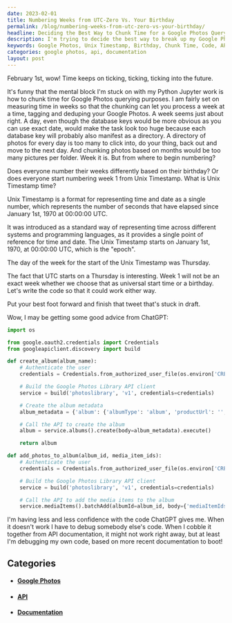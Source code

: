 ```yaml
---
date: 2023-02-01
title: Numbering Weeks from UTC-Zero Vs. Your Birthday
permalink: /blog/numbering-weeks-from-utc-zero-vs-your-birthday/
headline: Deciding the Best Way to Chunk Time for a Google Photos Querying Project
description: I'm trying to decide the best way to break up my Google Photos querying project into chunks of time. Should I use weeks measured from Unix Timestamp or from my own birthday? I'm now considering writing my own code, as I'm losing faith in the code I was given from ChatGPT. Read more to find out how I'm tackling this project.
keywords: Google Photos, Unix Timestamp, Birthday, Chunk Time, Code, API, Documentation
categories: google photos, api, documentation
layout: post
---
```


February 1st, wow! Time keeps on ticking, ticking, ticking into the future.

It's funny that the mental block I'm stuck on with my Python Jupyter work is
how to chunk time for Google Photos querying purposes. I am fairly set on
measuring time in weeks so that the chunking can let you process a week at a
time, tagging and deduping your Google Photos. A week seems just about right. A
day, even though the database keys would be more obvious as you can use exact
date, would make the task look too huge because each database key will probably
also manifest as a directory. A directory of photos for every day is too many
to click into, do your thing, back out and move to the next day. And chunking
photos based on months would be too many pictures per folder. Week it is. But
from where to begin numbering?

Does everyone number their weeks differently based on their birthday? Or does
everyone start numbering week 1 from Unix Timestamp. What is Unix Timestamp
time?

Unix Timestamp is a format for representing time and date as a single number,
which represents the number of seconds that have elapsed since January 1st,
1970 at 00:00:00 UTC.

It was introduced as a standard way of representing time across different
systems and programming languages, as it provides a single point of reference
for time and date. The Unix Timestamp starts on January 1st, 1970, at 00:00:00
UTC, which is the "epoch".

The day of the week for the start of the Unix Timestamp was Thursday.

The fact that UTC starts on a Thursday is interesting. Week 1 will not be an
exact week whether we choose that as universal start time or a birthday. Let's
write the code so that it could work either way.

Put your best foot forward and finish that tweet that's stuck in draft.

Wow, I may be getting some good advice from ChatGPT:

```python
import os

from google.oauth2.credentials import Credentials
from googleapiclient.discovery import build

def create_album(album_name):
    # Authenticate the user
    credentials = Credentials.from_authorized_user_file(os.environ['CREDENTIALS_FILE'])

    # Build the Google Photos Library API client
    service = build('photoslibrary', 'v1', credentials=credentials)

    # Create the album metadata
    album_metadata = {'album': {'albumType': 'album', 'productUrl': '', 'isWriteable': True, 'albumMetadata': {'albumTitle': {'text': album_name}}}}

    # Call the API to create the album
    album = service.albums().create(body=album_metadata).execute()

    return album

def add_photos_to_album(album_id, media_item_ids):
    # Authenticate the user
    credentials = Credentials.from_authorized_user_file(os.environ['CRENTIALS_FILE'])

    # Build the Google Photos Library API client
    service = build('photoslibrary', 'v1', credentials=credentials)

    # Call the API to add the media items to the album
    service.mediaItems().batchAdd(albumId=album_id, body={'mediaItemIds': media_item_ids}).execute()
```

I'm having less and less confidence with the code ChatGPT gives me. When it
doesn't work I have to debug somebody else's code. When I cobble it together
from API documentation, it might not work right away, but at least I'm
debugging my own code, based on more recent documentation to boot!


## Categories

<ul>
<li><h4><a href='/google-photos/'>Google Photos</a></h4></li>
<li><h4><a href='/api/'>API</a></h4></li>
<li><h4><a href='/documentation/'>Documentation</a></h4></li></ul>